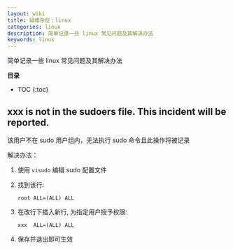 ```yaml
---
layout: wiki
title: 疑难杂症：linux
categories: linux
description: 简单记录一些 linux 常见问题及其解决办法
keywords: linux
---
```


简单记录一些 linux 常见问题及其解决办法

**目录**

* TOC
{:toc}

## xxx is not in the sudoers file.  This incident will be reported.

该用户不在 sudo 用户组内，无法执行 sudo 命令且此操作将被记录

解决办法：

1. 使用 `visudo` 编辑 sudo 配置文件

2. 找到该行: 

    ```
    root ALL=(ALL) ALL
    ```

3. 在改行下插入新行, 为指定用户授予权限:

    ```
    xxx  ALL=(ALL) ALL
    ```

4. 保存并退出即可生效